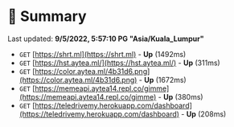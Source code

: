 # 📖 Summary
Last updated: **9/5/2022, 5:57:10 PG "Asia/Kuala_Lumpur"**

- `GET` [https://shrt.ml](https://shrt.ml) - **Up** (1492ms)
- `GET` [https://hst.aytea.ml/](https://hst.aytea.ml/) - **Up** (311ms)
- `GET` [https://color.aytea.ml/4b31d6.png](https://color.aytea.ml/4b31d6.png) - **Up** (1672ms)
- `GET` [https://memeapi.aytea14.repl.co/gimme](https://memeapi.aytea14.repl.co/gimme) - **Up** (380ms)
- `GET` [https://teledrivemy.herokuapp.com/dashboard](https://teledrivemy.herokuapp.com/dashboard) - **Up** (208ms)
